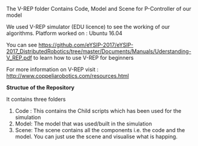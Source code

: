 The V-REP folder Contains Code, Model and Scene for P-Controller of our model

We used V-REP simulator (EDU licence) to see the working of our algorithms.
Platform worked on : Ubuntu 16.04 

You can see https://github.com/eYSIP-2017/eYSIP-2017_DistributedRobotics/tree/master/Documents/Manuals/Uderstanding-V_REP.pdf to learn how to use V-REP for beginners

For more information on V-REP visit : http://www.coppeliarobotics.com/resources.html

__Structue of the Repository__

It contains three folders
1) Code : This contains the Child scripts which has been used for the simulation
2) Model: The model that was used/built in the simulation
3) Scene: The scene contains all the components i.e. the code and the model. You can just use the scene and visualise what is happing.
